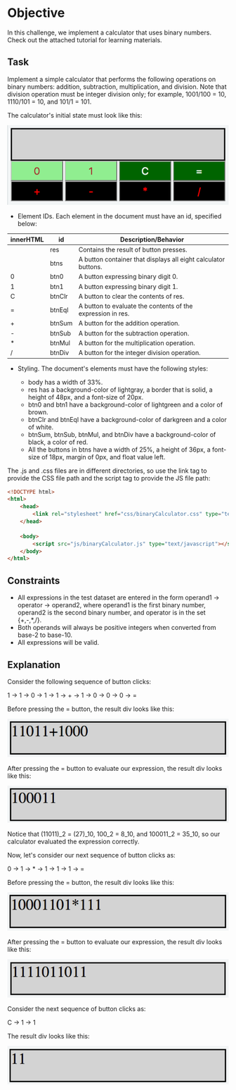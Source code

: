 # Objective

In this challenge, we implement a calculator that uses binary numbers. Check out the attached tutorial for learning materials.

## Task

Implement a simple calculator that performs the following operations on binary numbers: addition, subtraction, multiplication, and division. Note that division operation must be integer division only; for example, 1001/100 = 10, 1110/101 = 10, and 101/1 = 101.

The calculator's initial state must look like this:

![image](img/ui.png)

* Element IDs. Each element in the document must have an id, specified below:

| innerHTML	| id | Description/Behavior |
| --------- | -- | -------------------- |
|   | res  | Contains the result of button presses. |
|   | btns | A button container that displays all eight calculator buttons. |
| 0 | btn0 | A button expressing binary digit 0. |
| 1	| btn1 | A button expressing binary digit 1. |
| C	| btnClr | A button to clear the contents of res. |
| =	| btnEql | A button to evaluate the contents of the expression in res. |
| +	| btnSum | A button for the addition operation. |
| -	| btnSub | A button for the subtraction operation. |
| *	| btnMul | A button for the multiplication operation. |
| /	| btnDiv | A button for the integer division operation. |

* Styling. The document's elements must have the following styles:

    * body has a width of 33%.
    * res has a background-color of lightgray, a border that is solid, a height of 48px, and a font-size of 20px.
    * btn0 and btn1 have a background-color of lightgreen and a color of brown.
    * btnClr and btnEql have a background-color of darkgreen and a color of white.
    * btnSum, btnSub, btnMul, and btnDiv have a background-color of black, a color of red.
    * All the buttons in btns have a width of 25%, a height of 36px, a font-size of 18px, margin of 0px, and float value left.

The .js and .css files are in different directories, so use the link tag to provide the CSS file path and the script tag to provide the JS file path:

```html
<!DOCTYPE html>
<html>
    <head>
        <link rel="stylesheet" href="css/binaryCalculator.css" type="text/css">
    </head>
    
    <body>
    	<script src="js/binaryCalculator.js" type="text/javascript"></script>
    </body>
</html>
```

## Constraints

* All expressions in the test dataset are entered in the form operand1 -> operator -> operand2, where operand1 is the first binary number, operand2 is the second binary number, and operator is in the set {+,-,*,/}.
* Both operands will always be positive integers when converted from base-2 to base-10.
* All expressions will be valid.

## Explanation

Consider the following sequence of button clicks:

1 -> 1 -> 0 -> 1 -> 1 -> + -> 1 -> 0 -> 0 -> 0 -> =

Before pressing the = button, the result div looks like this:

![27+8](img/1.png)

After pressing the = button to evaluate our expression, the result div looks like this:

![27+8eval](img/2.png)

Notice that (11011)_2 = (27)_10, 100_2 = 8_10, and 100011_2 = 35_10, so our calculator evaluated the expression correctly.

Now, let's consider our next sequence of button clicks as:

0 -> 1 -> * -> 1 -> 1 -> 1 -> =

Before pressing the = button, the result div looks like this:

![141x7](img/3.png)

After pressing the = button to evaluate our expression, the result div looks like this:

![141x7eval](img/4.png)

Consider the next sequence of button clicks as:

C -> 1 -> 1

The result div looks like this:

![clear3](img/5.png)


